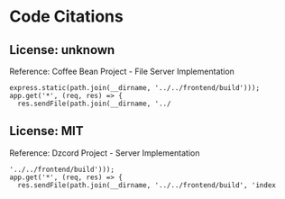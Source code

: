 # Code Citations

## License: unknown
Reference: Coffee Bean Project - File Server Implementation

```
express.static(path.join(__dirname, '../../frontend/build')));
app.get('*', (req, res) => {
  res.sendFile(path.join(__dirname, '../
```


## License: MIT
Reference: Dzcord Project - Server Implementation

```
'../../frontend/build')));
app.get('*', (req, res) => {
  res.sendFile(path.join(__dirname, '../../frontend/build', 'index
```

